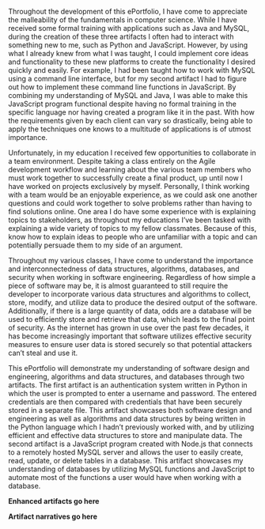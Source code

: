 Throughout the development of this ePortfolio, I have come to appreciate the malleability of the fundamentals in computer science. While I have received some formal training with applications such as Java and MySQL, during the creation of these three artifacts I often had to interact with something new to me, such as Python and JavaScript. However, by using what I already knew from what I was taught, I could implement core ideas and functionality to these new platforms to create the functionality I desired quickly and easily. For example, I had been taught how to work with MySQL using a command line interface, but for my second artifact I had to figure out how to implement these command line functions in JavaScript. By combining my understanding of MySQL and Java, I was able to make this JavaScript program functional despite having no formal training in the specific language nor having created a program like it in the past. With how the requirements given by each client can vary so drastically, being able to apply the techniques one knows to a multitude of applications is of utmost importance.

Unfortunately, in my education I received few opportunities to collaborate in a team environment. Despite taking a class entirely on the Agile development workflow and learning about the various team members who must work together to successfully create a final product, up until now I have worked on projects exclusively by myself. Personally, I think working with a team would be an enjoyable experience, as we could ask one another questions and could work together to solve problems rather than having to find solutions online. One area I do have some experience with is explaining topics to stakeholders, as throughout my educations I’ve been tasked with explaining a wide variety of topics to my fellow classmates. Because of this, know how to explain ideas to people who are unfamiliar with a topic and can potentially persuade them to my side of an argument.

Throughout my various classes, I have come to understand the importance and interconnectedness of data structures, algorithms, databases, and security when working in software engineering. Regardless of how simple a piece of software may be, it is almost guaranteed to still require the developer to incorporate various data structures and algorithms to collect, store, modify, and utilize data to produce the desired output of the software. Additionally, if there is a large quantity of data, odds are a database will be used to efficiently store and retrieve that data, which leads to the final point of security. As the internet has grown in use over the past few decades, it has become increasingly important that software utilizes effective security measures to ensure user data is stored securely so that potential attackers can’t steal and use it.

This ePortfolio will demonstrate my understanding of software design and engineering, algorithms and data structures, and databases through two artifacts. The first artifact is an authentication system written in Python in which the user is prompted to enter a username and password. The entered credentials are then compared with credentials that have been securely stored in a separate file. This artifact showcases both software design and engineering as well as algorithms and data structures by being written in the Python language which I hadn’t previously worked with, and by utilizing efficient and effective data structures to store and manipulate data. The second artifact is a JavaScript program created with Node.js that connects to a remotely hosted MySQL server and allows the user to easily create, read, update, or delete tables in a database. This artifact showcases my understanding of databases by utilizing MySQL functions and JavaScript to automate most of the functions a user would have when working with a database.



**Enhanced artifacts go here**

**Artifact narratives go here**
